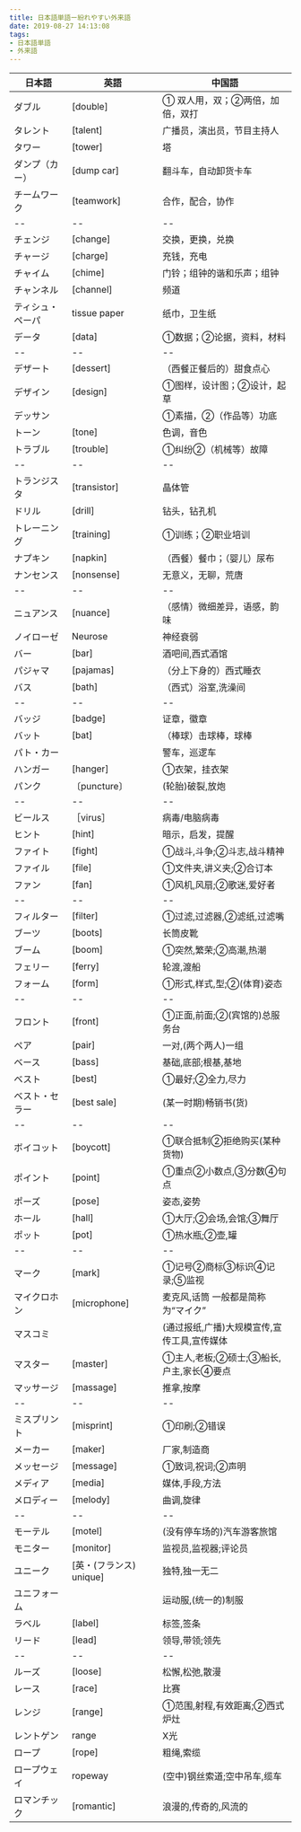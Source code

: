 ```yaml
---
title: 日本語単語ー紛れやすい外来語
date: 2019-08-27 14:13:08
tags:
- 日本語単語
- 外来語
---
```

日本語|英語|中国語
--|--|--
ダブル |[double]|① 双人用，双；②两倍，加倍，双打  
タレント | [talent]| 广播员，演出员，节目主持人 
タワー |[tower]| 塔 
ダンプ（カー）| [dump car]|翻斗车，自动卸货卡车 
チームワーク |[teamwork]|合作，配合，协作
--|--|--
チェンジ| [change]|交换，更换，兑换 
チャージ|[charge]| 充钱，充电
チャイム |[chime]|门铃；组钟的谐和乐声；组钟 
チャンネル |[channel]|频道 
ティシュ・ペーパ |tissue paper|纸巾，卫生纸 
データ |[data]|①数据；②论据，资料，材料 
--|--|--
デザート |[dessert]|（西餐正餐后的）甜食点心 
デザイン |[design]| ①图样，设计图；②设计，起草 
デッサン ||①素描，②（作品等）功底 
トーン |[tone]|色调，音色  
トラブル |[trouble]|①纠纷②（机械等）故障 
--|--|--
トランジスタ |[transistor]|晶体管 
ドリル |[drill]|钻头，钻孔机 
トレーニング |[training]| ①训练；②职业培训 
ナプキン |[napkin]|（西餐）餐巾；（婴儿）尿布 
ナンセンス |[nonsense]| 无意义，无聊，荒唐 
--|--|--
ニュアンス |[nuance]|（感情）微细差异，语感，韵味 
ノイローゼ |Neurose|神经衰弱 
バー |[bar]| 酒吧间,西式酒馆 
パジャマ |[pajamas]|（分上下身的）西式睡衣
バス |[bath]|（西式）浴室,洗澡间
--|--|--
バッジ |[badge]|证章，徽章 
バット |[bat]| （棒球）击球棒，球棒 
パト・カー ||警车，巡逻车 
ハンガー |[hanger]| ①衣架，挂衣架
パンク |〔puncture〕|(轮胎)破裂,放炮
--|--|--
ビールス |［virus］|病毒/电脑病毒
ヒント |[hint]| 暗示，启发，提醒 
ファイト |[fight]| ①战斗,斗争;②斗志,战斗精神 
ファイル |[file]|①文件夹,讲义夹;②合订本 
ファン |[fan]|①风机,风扇;②歌迷,爱好者
--|--|--
フィルター |[filter]|①过滤,过滤器,②滤纸,过滤嘴 
ブーツ |[boots]|长筒皮靴 
ブーム |[boom]|①突然,繁荣;②高潮,热潮 
フェリー |[ferry]| 轮渡,渡船 
フォーム |[form]| ①形式,样式,型;②(体育)姿态 
--|--|--
フロント |[front]| ①正面,前面;②(宾馆的)总服务台 
ペア |[pair]| 一对,(两个两人)一组 
ベース |[bass]|基础,底部;根基,基地 
ベスト |[best]| ①最好;②全力,尽力 
ベスト・セラー |[best sale]| (某一时期)畅销书(货) 
--|--|--
ボイコット |[boycott]| ①联合抵制②拒绝购买(某种货物) 
ポイント |[point]| ①重点②小数点,③分数④句点 
ポーズ |[pose]| 姿态,姿势 
ホール |[hall]| ①大厅;②会场,会馆;③舞厅
ポット |[pot]| ①热水瓶;②壶,罐
--|--|--
マーク|[mark]|①记号②商标③标识④记录;⑤监视 
マイクロホン |[microphone]| 麦克风,话筒  一般都是简称为“マイク”
マスコミ ||(通过报纸,广播)大规模宣传,宣传工具,宣传媒体 
マスター |[master]|①主人,老板;②硕士;③船长,户主,家长④要点 
マッサージ |[massage]| 推拿,按摩 
--|--|--
ミスプリント |[misprint]| ①印刷;②错误 
メーカー |[maker]| 厂家,制造商 
メッセージ |[message]|①致词,祝词;②声明 
メディア |[media]|媒体,手段,方法 
メロディー |[melody]| 曲调,旋律 
--|--|--
モーテル |[motel]| (没有停车场的)汽车游客旅馆 
モニター |[monitor]|监视员,监视器;评论员 
ユニーク |[英・(フランス) unique]| 独特,独一无二 
ユニフォーム ||运动服,(统一的)制服 
ラベル |[label]|标签,签条  
リード |[lead]| 领导,带领;领先 
--|--|--
ルーズ |[loose]|松懈,松弛,散漫 
レース |[race]|比赛
レンジ |[range]|①范围,射程,有效距离;②西式炉灶 
レントゲン |range|X光 
ロープ |[rope]| 粗绳,索缆 
ロープウェイ |ropeway|(空中)钢丝索道;空中吊车,缆车 
ロマンチック |[romantic]| 浪漫的,传奇的,风流的 